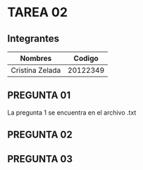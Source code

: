 # TAREA 02

## Integrantes

| Nombres       | Codigo          | 
| ------------- |:-------------:| 
| Cristina Zelada     | 20122349 | 


## PREGUNTA 01

La pregunta 1 se encuentra en el archivo .txt



## PREGUNTA 02



## PREGUNTA 03


